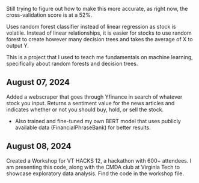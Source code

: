 Still trying to figure out how to make this more accurate, as right now, the cross-validation score is at a 52%.

Uses random forest classifier instead of linear regression as stock is volatile. Instead of linear relationships, it is easier for stocks to use random forest to create however many decision trees and takes the average of X to output Y.

This is a project that I used to teach me fundamentals on machine learning, specifically about random forests and decision trees.

August 07, 2024
-
Added a webscraper that goes through Yfinance in search of whatever stock you input. Returns a sentiment value for the news articles and indicates whether or not you should buy, hold, or sell the stock.
- Also trained and fine-tuned my own BERT model that uses publicly available data (FinancialPhraseBank) for better results. 

August 08, 2024
-
Created a Workshop for VT HACKS 12, a hackathon with 600+ attendees. I am presenting this code, along with the CMDA club at Virginia Tech to showcase exploratory data analysis. Find the code in the workshop file.
